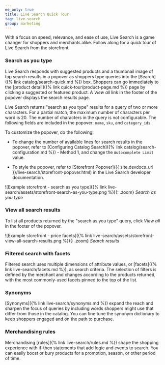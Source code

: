 ```yaml
---
ee_only: true
title: Live Search Quick Tour
tag: live-search
group: marketing
---
```


With a focus on speed, relevance, and ease of use, Live Search is a game changer for shoppers and merchants alike. Follow along for a quick tour of Live Search from the storefront.

### Search as you type

Live Search responds with suggested products and a thumbnail image of top search results in a popover as shoppers type queries into the [Search]({% link catalog/search-quick.md %}) box. Shoppers can go immediately to the [product detail]({% link quick-tour/product-page.md %}) page by clicking a suggested or featured product.  A _View all_ link in the footer of the popover displays the search results page.

Live Search returns "search as you type" results for a query of two or more characters. For a partial match, the maximum number of characters per word is 20. The number of characters in the query is not configurable. The following fields are included in the popover: `name`, `sku`, and `category_ids`.

To customize the popover, do the following:

- To change the number of available lines for search results in the popover, refer to [Configuring Catalog Search]({% link catalog/search-configuration.md %}) - Method 1, and change the `Autocomplete Limit` value.

- To style the popover, refer to [Storefront Popover]({{ site.devdocs_url }}/live-search/storefront-popover.html) in the Live Search developer documentation.

![Example storefront - search as you type]({% link live-search/assets/storefront-search-as-you-type.png %}){: .zoom}
_Search as you type_

### View all search results

To list all products returned by the "search as you type" query, click _View all_ in the footer of the popover.

![Example storefront - price facets]({% link live-search/assets/storefront-view-all-search-results.png %}){: .zoom}
_Search results_

### Filtered search with facets

Filtered search uses multiple dimensions of attribute values, or [facets]({% link live-search/facets.md %}), as search criteria. The selection of filters is defined by the merchant and changes according to the products returned, with the most commonly-used facets pinned to the top of the list.

### Synonyms

[Synonyms]({% link live-search/synonyms.md %}) expand the reach and sharpen the focus of queries by including words shoppers might use that differ from those in the catalog. You can fine tune the synonym dictionary to keep shoppers engaged and on the path to purchase.

### Merchandising rules

Merchandising [rules]({% link live-search/rules.md %}) shape the shopping experience with if-then statements that add logic and events to search. You can easily boost or bury products for a promotion, season, or other period of time.
